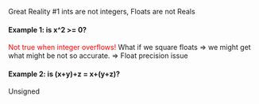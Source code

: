 Great Reality #1
ints are not integers, Floats are not Reals
#### Example 1: is x^2 >= 0?
<span style="color:red">Not true when integer overflows!</span>
What if we square floats => we might get what might be not so accurate.
=> Float precision issue

#### Example 2: is (x+y)+z = x+(y+z)?
Unsigned 


